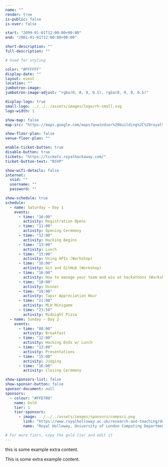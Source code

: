 ```yaml
---
name: ""
render: true
is-public: false
is-over: false

start: "2099-01-01T12:00:00+00:00"
end: "2001-01-01T12:00:00+00:00"

short-description: ""
full-description: ""

# Used for styling

color: "#FFFFFF"
display-date: ""
layout: event
location: ""
jumbotron-image:
jumbotron-image-adjust: "rgba(0, 0, 0, 0.5), rgba(0, 0, 0, 0.5)"

display-logo: true
small-logo: ../../../assets/images/logo/rh-small.svg
logo-width: 1

show-map: false
map-src: "https://maps.google.com/maps?q=windsor%20building%2C%20royal%20holloway%20university%20of%20london&t=&z=13&ie=UTF8&iwloc=&output=embed"

show-floor-plan: false
venue-floor-plan: ""

enable-ticket-button: true
disable-button: true
tickets: "https://tickets.royalhackaway.com/"
ticket-button-text: "RSVP"

show-wifi-details: false
internet:
  ssid: ""
  username: ""
  password: ""

show-schedule: true
schedule:
  - name: Saturday — Day 1
    events:
      - time: "10:00"
        activity: Registration Opens
      - time: "11:00"
        activity: Opening Ceremony
      - time: "12:00"
        activity: Hacking Begins
      - time: "13:00"
        activity: Lunch
      - time: "15:00"
        activity: Using APIs (Workshop)
      - time: "16:00"
        activity: Git and GitHub (Workshop)
      - time: "16:00"
        activity: How to manage your team and win at hackathons (Workshop)
      - time: "18:00"
        activity: Dinner
      - time: "19:00"
        activity: Tapir Appreciation Hour
      - time: "21:00"
        activity: MLH Minigame
      - time: "23:59"
        activity: Midnight Pizza
  - name: Sunday — Day 2
    events:
      - time: "08:00"
        activity: Breakfast
      - time: "12:00"
        activity: Hacking Ends w/ Lunch
      - time: "13:00"
        activity: Presentations
      - time: "15:00"
        activity: Judging
      - time: "16:00"
        activity: Closing Ceremony

show-sponsors-list: false
show-sponsor-button: false
sponsor-document: null
sponsors:
  - colour: "#FFD700"
    name: Gold
    tier: 1
    tier-sponsors:
      - image: ../../../assets/images/sponsors/compsci.png
        link: "https://www.royalholloway.ac.uk/research-and-teaching/departments-and-schools/computer-science/"
        name: "Royal Holloway, University of London Computing Department"

# For more tiers, copy the gold tier and edit it
---
```


<section id="event-extra-content" style="background-color: {{ page.color }}">
  <div class="container text-light">
 <p class=""> this is some example extra content.</p>
</section>

This is some extra example content.
